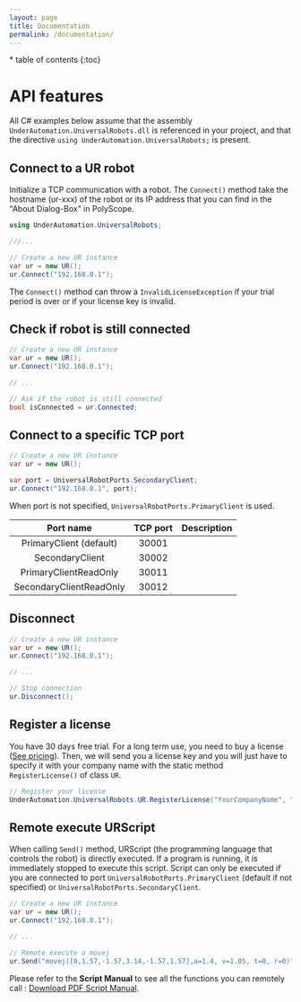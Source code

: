 ```yaml
---
layout: page
title: Documentation
permalink: /documentation/
---
```


<nav>
  * table of contents
  {:toc}
</nav>

# API features
All C# examples below assume that the assembly ```UnderAutomation.UniversalRobots.dll``` is referenced in your project, and that the directive ```using UnderAutomation.UniversalRobots;``` is present. 


## Connect to a UR robot
Initialize a TCP communication with a robot. The ```Connect()``` method take the hostname (ur-xxx) of the robot or its IP address that you can find in the "About Dialog-Box" in PolyScope.
```c#
using UnderAutomation.UniversalRobots;

///...

// Create a new UR instance
var ur = new UR();
ur.Connect("192.168.0.1");
```

The ```Connect()``` method can throw a ```InvalidLicenseException``` if your trial period is over or if your license key is invalid.

## Check if robot is still connected
```c#
// Create a new UR instance
var ur = new UR();
ur.Connect("192.168.0.1");

// ...

// Ask if the robot is still connected
bool isConnected = ur.Connected;
```

## Connect to a specific TCP port
```c#
// Create a new UR instance
var ur = new UR();

var port = UniversalRobotPorts.SecondaryClient;
ur.Connect("192.168.0.1", port);
```

When port is not specified,  ```UniversalRobotPorts.PrimaryClient``` is used.

| **Port name** | **TCP port** | **Description** |
|:---:|:---:|:---:|
|PrimaryClient (default) | 30001 || 
|SecondaryClient | 30002 | |
|PrimaryClientReadOnly | 30011 ||
|SecondaryClientReadOnly | 30012 ||

## Disconnect
```c#
// Create a new UR instance
var ur = new UR();
ur.Connect("192.168.0.1");

// ...

// Stop connection
ur.Disconnect();
```

## Register a license
You have 30 days free trial. For a long term use, you need to buy a license ([See pricing](/pricing)). Then, we will send you a license key and you will just have to specify it with your company name with the static method ```RegisterLicense()``` of class ```UR```.
```c#
// Register your license
UnderAutomation.UniversalRobots.UR.RegisterLicense("YourCompanyName", "YOUR_LICENSE_KEY");
```

## Remote execute URScript

When calling ```Send()``` method, URScript (the programming language that controls the robot) is directly executed. If a program is running, it is immediately stopped to execute this script.
Script can only be executed if you are connected to port ```UniversalRobotPorts.PrimaryClient``` (default if not specified) or ```UniversalRobotPorts.SecondaryClient```.

```c#
// Create a new UR instance
var ur = new UR();
ur.Connect("192.168.0.1");

// ...

// Remote execute a movej
ur.Send("movej([0,1.57,-1.57,3.14,-1.57,1.57],a=1.4, v=1.05, t=0, r=0)");
```

Please refer to the **Script Manual** to see all the functions you can remotely call : <a href="https://www.universal-robots.com/download/?option=61790#section61549" target="_blank">Download PDF Script Manual</a>.




